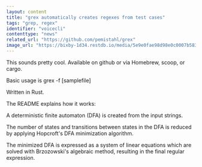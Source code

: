 ```yaml
---
layout: content
title: "grex automatically creates regexes from test cases"
tags: "grep, regex"
identifier: "voicecli"
contenttype: "news"
related_url: "https://github.com/pemistahl/grex"
image_url: "https://bixby-1d34.restdb.io/media/5e9e0fae98d98e0c0007b583"
---
```

This sounds pretty cool.  Available on github or via Homebrew, scoop, or cargo.

Basic usage is grex -f [samplefile]

Written in Rust.

The README explains how it works:

A deterministic finite automaton (DFA) is created from the input strings.

The number of states and transitions between states in the DFA is reduced by applying Hopcroft's DFA minimization algorithm.

The minimized DFA is expressed as a system of linear equations which are solved with Brzozowski's algebraic method, resulting in the final regular expression.


